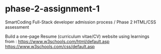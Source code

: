 # phase-2-assignment-1
SmartCoding Full-Stack developer admission process / Phase 2
HTML/CSS assessment

Build a one-page Resume (curriculum vitae/CV) website using learnings from :
https://www.w3schools.com/html/default.asp
https://www.w3schools.com/css/default.asp
